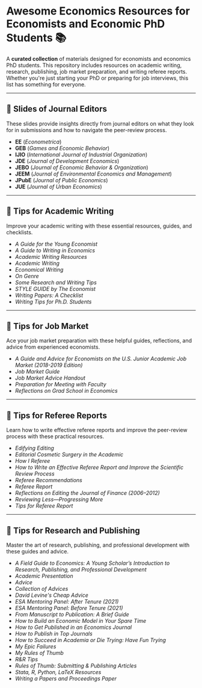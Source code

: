 # Awesome Economics Resources for Economists and Economic PhD Students 📚  

A **curated collection** of materials designed for economists and economics PhD students. This repository includes resources on academic writing, research, publishing, job market preparation, and writing referee reports. Whether you're just starting your PhD or preparing for job interviews, this list has something for everyone.

---

## 📂 Slides of Journal Editors  

These slides provide insights directly from journal editors on what they look for in submissions and how to navigate the peer-review process.

- **EE** (*Econometrica*)  
- **GEB** (*Games and Economic Behavior*)  
- **IJIO** (*International Journal of Industrial Organization*)  
- **JDE** (*Journal of Development Economics*)  
- **JEBO** (*Journal of Economic Behavior & Organization*)  
- **JEEM** (*Journal of Environmental Economics and Management*)  
- **JPubE** (*Journal of Public Economics*)  
- **JUE** (*Journal of Urban Economics*)  

---

## 📂 Tips for Academic Writing  

Improve your academic writing with these essential resources, guides, and checklists.

- *A Guide for the Young Economist*  
- *A Guide to Writing in Economics*  
- *Academic Writing Resources*  
- *Academic Writing*  
- *Economical Writing*  
- *On Genre*  
- *Some Research and Writing Tips*  
- *STYLE GUIDE by The Economist*  
- *Writing Papers: A Checklist*  
- *Writing Tips for Ph.D. Students*  

---

## 📂 Tips for Job Market  

Ace your job market preparation with these helpful guides, reflections, and advice from experienced economists.

- *A Guide and Advice for Economists on the U.S. Junior Academic Job Market (2018-2019 Edition)*  
- *Job Market Guide*  
- *Job Market Advice Handout*  
- *Preparation for Meeting with Faculty*  
- *Reflections on Grad School in Economics*  

---

## 📂 Tips for Referee Reports  

Learn how to write effective referee reports and improve the peer-review process with these practical resources.

- *Edifying Editing*  
- *Editorial Cosmetic Surgery in the Academic*  
- *How I Referee*  
- *How to Write an Effective Referee Report and Improve the Scientific Review Process*  
- *Referee Recommendations*  
- *Referee Report*  
- *Reflections on Editing the Journal of Finance (2006–2012)*  
- *Reviewing Less—Progressing More*  
- *Tips for Referee Report*  

---

## 📂 Tips for Research and Publishing  

Master the art of research, publishing, and professional development with these guides and advice.

- *A Field Guide to Economics: A Young Scholar’s Introduction to Research, Publishing, and Professional Development*  
- *Academic Presentation*  
- *Advice*  
- *Collection of Advices*  
- *David Levine's Cheap Advice*  
- *ESA Mentoring Panel: After Tenure (2021)*  
- *ESA Mentoring Panel: Before Tenure (2021)*  
- *From Manuscript to Publication: A Brief Guide*  
- *How to Build an Economic Model in Your Spare Time*  
- *How to Get Published in an Economics Journal*  
- *How to Publish in Top Journals*  
- *How to Succeed in Academia or Die Trying: Have Fun Trying*  
- *My Epic Failures*  
- *My Rules of Thumb*  
- *R&R Tips*  
- *Rules of Thumb: Submitting & Publishing Articles*  
- *Stata, R, Python, LaTeX Resources*  
- *Writing a Papers and Proceedings Paper*  
